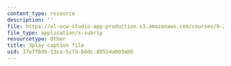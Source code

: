 ```yaml
---
content_type: resource
description: ''
file: https://ol-ocw-studio-app-production.s3.amazonaws.com/courses/9-20-animal-behavior-fall-2013/37eff8db13ca5cfdb6dc80514a003ab6_472245.vtt
file_type: application/x-subrip
resourcetype: Other
title: 3play caption file
uid: 37eff8db-13ca-5cfd-b6dc-80514a003ab6
---
```

